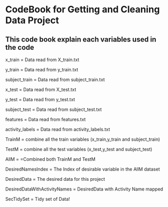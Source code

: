 # CodeBook for Getting and Cleaning Data Project

## This code book explain each variables used in the code

x_train = Data read from X_train.txt

y_train = Data read from y_train.txt

subject_train = Data read from subject_train.txt


x_test = Data read from X_test.txt

y_test = Data read from y_test.txt

subject_test = Data read from subject_test.txt


features = Data read from features.txt

activity_labels = Data read from activity_labels.txt


TrainM = combine all the train variables (x_train,y_train and subject_train)

TestM = combine all the test variables (x_test,y_test and subject_test)

AllM = =Combined both TrainM and TestM


DesiredNamesIndex = The Index of desirable variable in the AllM dataset

DesiredData = The desired data for this project

DesiredDataWithActivityNames = DesiredData with Activity Name mapped

SecTidySet = Tidy set of Data!

